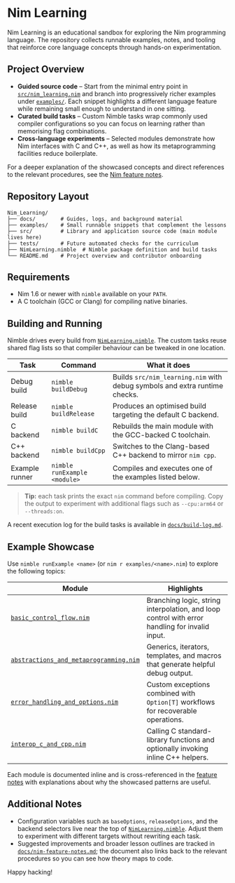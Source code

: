 # Nim Learning

Nim Learning is an educational sandbox for exploring the Nim programming language. The repository collects runnable examples, notes, and tooling that reinforce core language concepts through hands-on experimentation.

## Project Overview

- **Guided source code** – Start from the minimal entry point in [`src/nim_learning.nim`](src/nim_learning.nim) and branch into progressively richer examples under [`examples/`](examples). Each snippet highlights a different language feature while remaining small enough to understand in one sitting.
- **Curated build tasks** – Custom Nimble tasks wrap commonly used compiler configurations so you can focus on learning rather than memorising flag combinations.
- **Cross-language experiments** – Selected modules demonstrate how Nim interfaces with C and C++, as well as how its metaprogramming facilities reduce boilerplate.

For a deeper explanation of the showcased concepts and direct references to the relevant procedures, see the [Nim feature notes](docs/nim-feature-notes.md).

## Repository Layout

```
Nim_Learning/
├── docs/        # Guides, logs, and background material
├── examples/    # Small runnable snippets that complement the lessons
├── src/         # Library and application source code (main module lives here)
├── tests/       # Future automated checks for the curriculum
├── NimLearning.nimble  # Nimble package definition and build tasks
└── README.md    # Project overview and contributor onboarding
```

## Requirements

- Nim 1.6 or newer with `nimble` available on your `PATH`.
- A C toolchain (GCC or Clang) for compiling native binaries.

## Building and Running

Nimble drives every build from [`NimLearning.nimble`](NimLearning.nimble). The custom tasks reuse shared flag lists so that compiler behaviour can be tweaked in one location.

| Task | Command | What it does |
| --- | --- | --- |
| Debug build | `nimble buildDebug` | Builds `src/nim_learning.nim` with debug symbols and extra runtime checks. |
| Release build | `nimble buildRelease` | Produces an optimised build targeting the default C backend. |
| C backend | `nimble buildC` | Rebuilds the main module with the GCC-backed C toolchain. |
| C++ backend | `nimble buildCpp` | Switches to the Clang-based C++ backend to mirror `nim cpp`. |
| Example runner | `nimble runExample <module>` | Compiles and executes one of the examples listed below. |

> **Tip:** each task prints the exact `nim` command before compiling. Copy the output to experiment with additional flags such as `--cpu:arm64` or `--threads:on`.

A recent execution log for the build tasks is available in [`docs/build-log.md`](docs/build-log.md).

## Example Showcase

Use `nimble runExample <name>` (or `nim r examples/<name>.nim`) to explore the following topics:

| Module | Highlights |
| --- | --- |
| [`basic_control_flow.nim`](examples/basic_control_flow.nim) | Branching logic, string interpolation, and loop control with error handling for invalid input. |
| [`abstractions_and_metaprogramming.nim`](examples/abstractions_and_metaprogramming.nim) | Generics, iterators, templates, and macros that generate helpful debug output. |
| [`error_handling_and_options.nim`](examples/error_handling_and_options.nim) | Custom exceptions combined with `Option[T]` workflows for recoverable operations. |
| [`interop_c_and_cpp.nim`](examples/interop_c_and_cpp.nim) | Calling C standard-library functions and optionally invoking inline C++ helpers. |

Each module is documented inline and is cross-referenced in the [feature notes](docs/nim-feature-notes.md) with explanations about why the showcased patterns are useful.

## Additional Notes

- Configuration variables such as `baseOptions`, `releaseOptions`, and the backend selectors live near the top of [`NimLearning.nimble`](NimLearning.nimble). Adjust them to experiment with different targets without rewriting each task.
- Suggested improvements and broader lesson outlines are tracked in [`docs/nim-feature-notes.md`](docs/nim-feature-notes.md); the document also links back to the relevant procedures so you can see how theory maps to code.

Happy hacking!
